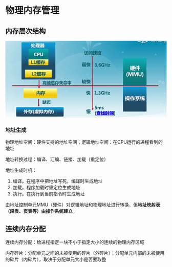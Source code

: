 # 物理内存管理

## 内存层次结构

![](.gitbook/assets/image-20191230140509481.png)

### 地址生成

物理地址空间：硬件支持的地址空间；逻辑地址空间：在CPU运行的进程看到的地址

地址转换过程：编译、汇编、链接、加载（重定位）

地址生成时机：

1. 编译。在程序中把地址写死，编译时生成地址
2. 加载。程序加载时重定位生成地址
3. 执行。在执行到当前指令时生成地址

由地址控制单元MMU（硬件）对逻辑地址和物理地址进行转换，但**地址映射表（段表、页表等）由操作系统建立**。

## 连续内存分配

连续内存分配：给进程指定一块不小于指定大小的连续的物理内存区域

内存碎片：分配单元之间的未被使用的碎片（外碎片）；分配单元内部的未被使用的碎片（内碎片），取决于分配单元大小是否要取整

